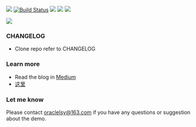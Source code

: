 ![](https://github.com/allsome/LSYevernote/blob/master/evernote/Assets.xcassets/logo.imageset/logo.png)
[![Build Status](https://travis-ci.org/allsome/LSYEvernote.svg?branch=master)](https://travis-ci.org/allsome/LSYEvernote)
[![](https://img.shields.io/badge/platform-iOS-style--flat--red.svg)]()
[![](https://img.shields.io/badge/Swift-3.0-orange.svg)](https://swift.org)
[![](https://img.shields.io/dub/l/vibe-d.svg)](https://github.com/allsome/LSYevernote/blob/master/LICENSE)

![](http://upload-images.jianshu.io/upload_images/961540-b5cd583b9f1ae6b4.gif?imageMogr2/auto-orient/strip)


### CHANGELOG
*  Clone repo refer to CHANGELOG

### Learn more
* Read the blog in [Medium](https://medium.com/@allsome/interaction-in-evernote-5d3b08b2c359#.qyondcdo7)
* [这里](http://www.jianshu.com/p/dfb857763942)

### Let me know
Please contact oraclelsy@163.com if you have any questions or suggestion about the demo.


 
 
